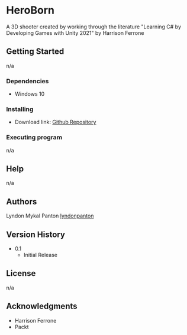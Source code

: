 # HeroBorn
A 3D shooter created by working through the literature "Learning C# by Developing Games with Unity 2021" by Harrison Ferrone

## Getting Started

n/a

### Dependencies

* Windows 10

### Installing

* Download link: [Github Repository](https://github.com/lyndonpanton/HeroBorn)

### Executing program

n/a

## Help

n/a

## Authors

Lyndon Mykal Panton
[lyndonpanton](https://github.com/lyndonpanton/)

## Version History

* 0.1
    * Initial Release

## License

n/a

## Acknowledgments

* Harrison Ferrone
* Packt
